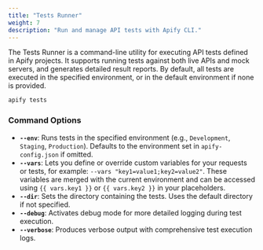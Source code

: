 ```yaml
---
title: "Tests Runner"
weight: 7
description: "Run and manage API tests with Apify CLI."
---
```


The Tests Runner is a command-line utility for executing API tests defined in Apify projects. It supports running tests against both live APIs and mock servers, and generates detailed result reports. By default, all tests are executed in the specified environment, or in the default environment if none is provided.

```bash
apify tests
```

### Command Options

- **`--env`**: Runs tests in the specified environment (e.g., `Development`, `Staging`, `Production`). Defaults to the environment set in `apify-config.json` if omitted.
- **`--vars`**: Lets you define or override custom variables for your requests or tests, for example: `--vars "key1=value1;key2=value2"`. These variables are merged with the current environment and can be accessed using `{{ vars.key1 }}` or `{{ vars.key2 }}` in your placeholders.
- **`--dir`**: Sets the directory containing the tests. Uses the default directory if not specified.
- **`--debug`**: Activates debug mode for more detailed logging during test execution.
- **`--verbose`**: Produces verbose output with comprehensive test execution logs.
